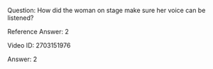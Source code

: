 Question: How did the woman on stage make sure her voice can be listened?

Reference Answer: 2

Video ID: 2703151976

Answer: 2

